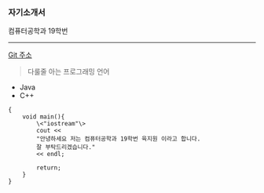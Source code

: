 ### 자기소개서
컴퓨터공학과 19학번
***
[Git 주소](https://github.com/yookjiwon/test.git)
> 다룰줄 아는 프로그래밍 언어  
- Java
- C++
<pre><code>{
    void main(){
        \<"iostream"\>
        cout <<
        "안녕하세요 저는 컴퓨터공학과 19학번 육지원 이라고 합니다.
        잘 부탁드리겠습니다."
        << endl;

        return;
    }
}</code></pre>

